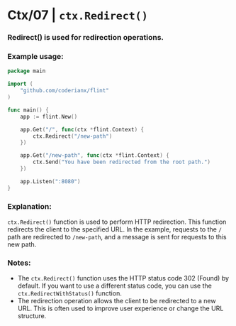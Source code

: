 # Ctx/07 | `ctx.Redirect()`

### Redirect() is used for redirection operations.

### Example usage:

```go
package main

import (
    "github.com/coderianx/flint"
)

func main() {
    app := flint.New()

    app.Get("/", func(ctx *flint.Context) {
        ctx.Redirect("/new-path")
    })

    app.Get("/new-path", func(ctx *flint.Context) {
        ctx.Send("You have been redirected from the root path.")
    })

    app.Listen(":8080")
}
```
### Explanation:
`ctx.Redirect()` function is used to perform HTTP redirection. This function redirects the client to the specified URL. In the example, requests to the `/` path are redirected to `/new-path`, and a message is sent for requests to this new path.
### Notes:
- The `ctx.Redirect()` function uses the HTTP status code 302 (Found) by default. If you want to use a different status code, you can use the `ctx.RedirectWithStatus()` function.
- The redirection operation allows the client to be redirected to a new URL. This is often used to improve user experience or change the URL structure.

